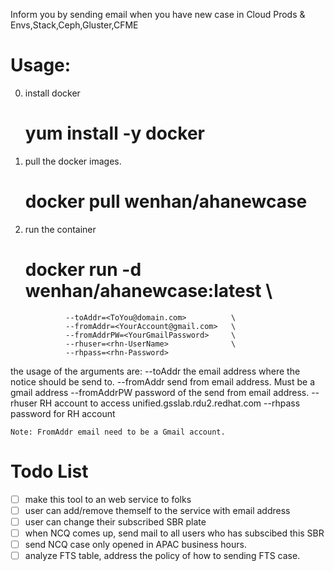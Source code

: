 Inform you by sending email when you have new case in Cloud Prods & Envs,Stack,Ceph,Gluster,CFME

# Usage:

0. install docker 
   # yum install -y docker

1. pull the docker images.
   # docker pull wenhan/ahanewcase

2. run the container
   # docker run -d wenhan/ahanewcase:latest          \
                --toAddr=<ToYou@domain.com>          \
                --fromAddr=<YourAccount@gmail.com>   \
                --fromAddrPW=<YourGmailPassword>     \
                --rhuser=<rhn-UserName>              \
                --rhpass=<rhn-Password>

  the usage of the arguments are:
  --toAddr      the email address where the notice should be send to.
  --fromAddr    send from email address. Must be a gmail address
  --fromAddrPW  password of the send from email address.
  --rhuser      RH account to access unified.gsslab.rdu2.redhat.com
  --rhpass      password for RH account

`Note: FromAddr email need to be a Gmail account.`

# Todo List
- [ ] make this tool to an web service to folks
- [ ] user can add/remove themself to the service with email address
- [ ] user can change their subscribed SBR plate
- [ ] when NCQ comes up, send mail to all users who has subscibed this SBR
- [ ] send NCQ case only opened in APAC business hours.
- [ ] analyze FTS table, address the policy of how to sending FTS case.
